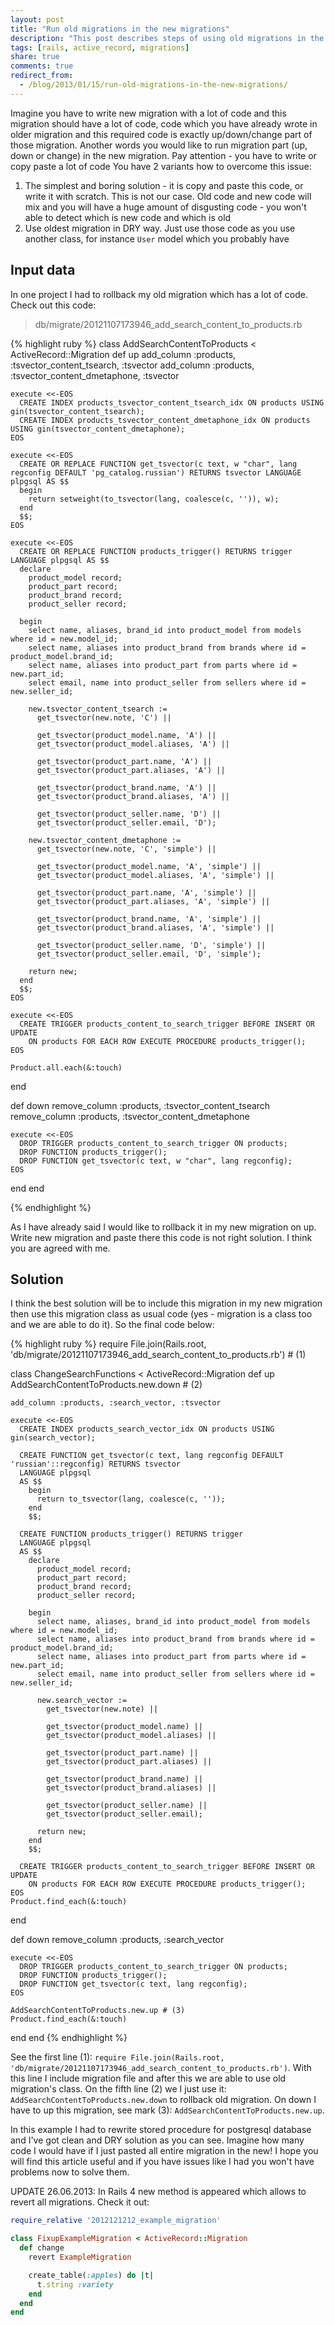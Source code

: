 ```yaml
---
layout: post
title: "Run old migrations in the new migrations"
description: "This post describes steps of using old migrations in the new migrations which you have just created and need to write code which you have already wrote in the older migrations."
tags: [rails, active_record, migrations]
share: true
comments: true
redirect_from:
  - /blog/2013/01/15/run-old-migrations-in-the-new-migrations/
---
```



Imagine you have to write new migration with a lot of code and this migration should have a lot of code, code which you have already wrote in older migration and this required code is exactly up/down/change part of those migration. Another words you would like to run migration part (up, down or change) in the new migration. Pay attention - you have to write or copy paste a lot of code You have 2 variants how to overcome this issue:

1. The simplest and boring solution - it is copy and paste this code, or write it with scratch. This is not our case. Old code and new code will mix and you will have a huge amount of disgusting code - you won't able to detect which is new code and which is old
2. Use oldest migration in DRY way. Just use those code as you use another class, for instance `User` model which you probably have

## Input data

In one project I had to rollback my old migration which has a lot of code. Check out this code:

> db/migrate/20121107173946_add_search_content_to_products.rb

{% highlight ruby %}
class AddSearchContentToProducts < ActiveRecord::Migration
  def up
    add_column :products, :tsvector_content_tsearch, :tsvector
    add_column :products, :tsvector_content_dmetaphone, :tsvector

    execute <<-EOS
      CREATE INDEX products_tsvector_content_tsearch_idx ON products USING gin(tsvector_content_tsearch);
      CREATE INDEX products_tsvector_content_dmetaphone_idx ON products USING gin(tsvector_content_dmetaphone);
    EOS

    execute <<-EOS
      CREATE OR REPLACE FUNCTION get_tsvector(c text, w "char", lang regconfig DEFAULT 'pg_catalog.russian') RETURNS tsvector LANGUAGE plpgsql AS $$
      begin
        return setweight(to_tsvector(lang, coalesce(c, '')), w);
      end
      $$;
    EOS

    execute <<-EOS
      CREATE OR REPLACE FUNCTION products_trigger() RETURNS trigger LANGUAGE plpgsql AS $$
      declare
        product_model record;
        product_part record;
        product_brand record;
        product_seller record;

      begin
        select name, aliases, brand_id into product_model from models where id = new.model_id;
        select name, aliases into product_brand from brands where id = product_model.brand_id;
        select name, aliases into product_part from parts where id = new.part_id;
        select email, name into product_seller from sellers where id = new.seller_id;

        new.tsvector_content_tsearch :=
          get_tsvector(new.note, 'C') ||

          get_tsvector(product_model.name, 'A') ||
          get_tsvector(product_model.aliases, 'A') ||

          get_tsvector(product_part.name, 'A') ||
          get_tsvector(product_part.aliases, 'A') ||

          get_tsvector(product_brand.name, 'A') ||
          get_tsvector(product_brand.aliases, 'A') ||

          get_tsvector(product_seller.name, 'D') ||
          get_tsvector(product_seller.email, 'D');

        new.tsvector_content_dmetaphone :=
          get_tsvector(new.note, 'C', 'simple') ||

          get_tsvector(product_model.name, 'A', 'simple') ||
          get_tsvector(product_model.aliases, 'A', 'simple') ||

          get_tsvector(product_part.name, 'A', 'simple') ||
          get_tsvector(product_part.aliases, 'A', 'simple') ||

          get_tsvector(product_brand.name, 'A', 'simple') ||
          get_tsvector(product_brand.aliases, 'A', 'simple') ||

          get_tsvector(product_seller.name, 'D', 'simple') ||
          get_tsvector(product_seller.email, 'D', 'simple');

        return new;
      end
      $$;
    EOS

    execute <<-EOS
      CREATE TRIGGER products_content_to_search_trigger BEFORE INSERT OR UPDATE
        ON products FOR EACH ROW EXECUTE PROCEDURE products_trigger();
    EOS

    Product.all.each(&:touch)
  end

  def down
    remove_column :products, :tsvector_content_tsearch
    remove_column :products, :tsvector_content_dmetaphone

    execute <<-EOS
      DROP TRIGGER products_content_to_search_trigger ON products;
      DROP FUNCTION products_trigger();
      DROP FUNCTION get_tsvector(c text, w "char", lang regconfig);
    EOS
  end
end

{% endhighlight %}

As I have already said I would like to rollback it in my new migration on up.
Write new migration and paste there this code is not right solution. I think you are agreed with me.

## Solution

I think the best solution will be to include this migration in my new migration then use this migration class as usual code (yes - migration is a class too and we are able to do it). So the final code below:

{% highlight ruby %}
require File.join(Rails.root, 'db/migrate/20121107173946_add_search_content_to_products.rb') # (1)

class ChangeSearchFunctions < ActiveRecord::Migration
  def up
    AddSearchContentToProducts.new.down # (2)

    add_column :products, :search_vector, :tsvector

    execute <<-EOS
      CREATE INDEX products_search_vector_idx ON products USING gin(search_vector);

      CREATE FUNCTION get_tsvector(c text, lang regconfig DEFAULT 'russian'::regconfig) RETURNS tsvector
      LANGUAGE plpgsql
      AS $$
        begin
          return to_tsvector(lang, coalesce(c, ''));
        end
        $$;

      CREATE FUNCTION products_trigger() RETURNS trigger
      LANGUAGE plpgsql
      AS $$
        declare
          product_model record;
          product_part record;
          product_brand record;
          product_seller record;

        begin
          select name, aliases, brand_id into product_model from models where id = new.model_id;
          select name, aliases into product_brand from brands where id = product_model.brand_id;
          select name, aliases into product_part from parts where id = new.part_id;
          select email, name into product_seller from sellers where id = new.seller_id;

          new.search_vector :=
            get_tsvector(new.note) ||

            get_tsvector(product_model.name) ||
            get_tsvector(product_model.aliases) ||

            get_tsvector(product_part.name) ||
            get_tsvector(product_part.aliases) ||

            get_tsvector(product_brand.name) ||
            get_tsvector(product_brand.aliases) ||

            get_tsvector(product_seller.name) ||
            get_tsvector(product_seller.email);

          return new;
        end
        $$;

      CREATE TRIGGER products_content_to_search_trigger BEFORE INSERT OR UPDATE
        ON products FOR EACH ROW EXECUTE PROCEDURE products_trigger();
    EOS
    Product.find_each(&:touch)
  end

  def down
    remove_column :products, :search_vector

    execute <<-EOS
      DROP TRIGGER products_content_to_search_trigger ON products;
      DROP FUNCTION products_trigger();
      DROP FUNCTION get_tsvector(c text, lang regconfig);
    EOS

    AddSearchContentToProducts.new.up # (3)
    Product.find_each(&:touch)
  end
end
{% endhighlight %}

See the first line (1): `require File.join(Rails.root, 'db/migrate/20121107173946_add_search_content_to_products.rb')`. With this line I include migration file and after this we are able to use old migration's class. On the fifth line (2) we I just use it: `AddSearchContentToProducts.new.down` to rollback old migration. On down I have to up this migration, see mark (3): `AddSearchContentToProducts.new.up`.

In this example I had to rewrite stored procedure for postgresql database and I've got clean and DRY solution as you can see. Imagine how many code I would have if I just pasted all entire migration in the new! I hope you will find this article useful and if you have issues like I had you won't have problems now to solve them.

UPDATE 26.06.2013: In Rails 4 new method is appeared which allows to revert all migrations. Check it out:

```ruby
require_relative '2012121212_example_migration'

class FixupExampleMigration < ActiveRecord::Migration
  def change
    revert ExampleMigration

    create_table(:apples) do |t|
      t.string :variety
    end
  end
end
```
